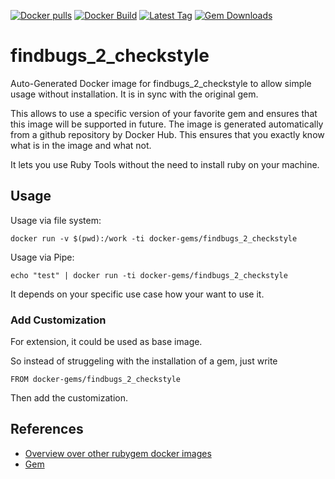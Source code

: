 [![Docker pulls](https://img.shields.io/docker/pulls/rubygem/findbugs_2_checkstyle.svg)](https://hub.docker.com/r/rubygem/findbugs_2_checkstyle/)
[![Docker Build](https://img.shields.io/docker/automated/rubygem/findbugs_2_checkstyle.svg)](https://hub.docker.com/r/rubygem/findbugs_2_checkstyle/)
[![Latest Tag](https://img.shields.io/github/tag/docker-rubygem/findbugs_2_checkstyle.svg)](https://hub.docker.com/r/rubygem/findbugs_2_checkstyle/)
[![Gem Downloads](https://img.shields.io/gem/dt/findbugs_2_checkstyle.svg)](https://rubygems.org/gems/findbugs_2_checkstyle/)
# findbugs_2_checkstyle

Auto-Generated Docker image for findbugs_2_checkstyle to allow simple usage without installation.
It is in sync with the original gem.

This allows to use a specific version of your favorite gem and ensures that this image will be supported in future.
The image is generated automatically from a github repository by Docker Hub.
This ensures that you exactly know what is in the image and what not.

It lets you use Ruby Tools without the need to install ruby on your machine.

## Usage

Usage via file system:

`docker run -v $(pwd):/work -ti docker-gems/findbugs_2_checkstyle`

Usage via Pipe:

`echo "test" | docker run -ti docker-gems/findbugs_2_checkstyle`

It depends on your specific use case how your want to use it.

### Add Customization

For extension, it could be used as base image.

So instead of struggeling with the installation of a gem, just write

`FROM docker-gems/findbugs_2_checkstyle`

Then add the customization.

## References

 - [Overview over other rubygem docker images](https://github.com/thinkbot/docker-rubygem)
 - [Gem](https://rubygems.org/gems/findbugs_2_checkstyle/)
